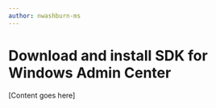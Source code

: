 ```yaml
---
author: nwashburn-ms
---
```


# Download and install SDK for Windows Admin Center

[Content goes here]
